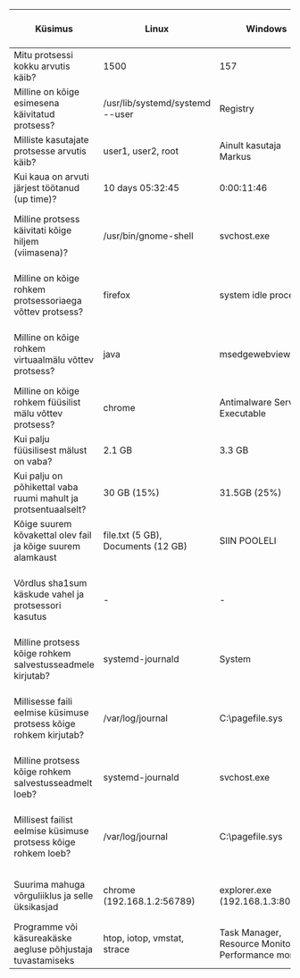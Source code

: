 | Küsimus                                                   | Linux                                    | Windows                                       | Linuxis kasutatud käsklus                   | Windowsis kasutatud tööriist     |
|-----------------------------------------------------------|-------------------------------------------|-----------------------------------------------|---------------------------------------------|----------------------------------|
| Mitu protsessi kokku arvutis käib?                        | 1500                                      | 157                                           | ps -e \| wc -l                              | Task Manager -> Performance    |
| Milline on kõige esimesena käivitatud protsess?           | /usr/lib/systemd/systemd --user           | Registry                           | ps -eo pid,cmd,start_time \| sort -k3 \| head -n 1 | Process explorer -> Start time      |
| Milliste kasutajate protsesse arvutis käib?               | user1, user2, root                        | Ainult kasutaja Markus                        | ps -e -o user \| sort \| uniq              | Task Manager -> Users           |
| Kui kaua on arvuti järjest töötanud (up time)?            | 10 days 05:32:45                          |  0:00:11:46                            | uptime -p                                 | Task manager -> performance   |
| Milline protsess käivitati kõige hiljem (viimasena)?      | /usr/bin/gnome-shell                      | svchost.exe                                  | ps -eo pid,cmd,etime \| sort -k3 \| tail -n 1 | process manager -> process performance -> start time  |
| Milline on kõige rohkem protsessoriaega võttev protsess? | firefox                                   | system idle process                                  | ps -eo pid,cmd,%cpu --sort=-%cpu \| head -n 2 | Process manager -> process performance -> cpu time     |
| Milline on kõige rohkem virtuaalmälu võttev protsess?     | java                                      | msedgewebview2.exe                              | ps -eo pid,cmd,%mem --sort=-%mem \| head -n 2 | Process manager -> process memory -> virtual size      |
| Milline on kõige rohkem füüsilist mälu võttev protsess?  | chrome                                    | Antimalware Service Executable                                | ps -eo pid,cmd,rss --sort=-rss \| head -n 2  | Task Manager -> Processes      |
| Kui palju füüsilisest mälust on vaba?                    | 2.1 GB                                    | 3.3 GB                                        | free -h \| grep Mem \| awk '{print $7}'    | Task Manager -> Performance    |
| Kui palju on põhikettal vaba ruumi mahult ja protsentuaalselt? | 30 GB (15%)                            | 31.5GB (25%)                                  | df -h /                                | Settings -> System -> Storage                 |
| Kõige suurem kõvakettal olev fail ja kõige suurem alamkaust | file.txt (5 GB), Documents (12 GB) | SIIN POOLELI      | find / -type f -exec du -h {} + \| sort -rh \| head -n 1 | File Explorer                  |
| Võrdlus sha1sum käskude vahel ja protsessori kasutus       | -                                       | -                                           | sha1sum /dev/zero \| sha1sum /dev/zero <br> sha1sum /dev/urandom | sha1sum /dev/urandom | Task Manager -> Processes      |
| Milline protsess kõige rohkem salvestusseadmele kirjutab?  | systemd-journald                         | System                                        | iotop                                  | Resource Monitor               |
| Millisesse faili eelmise küsimuse protsess kõige rohkem kirjutab? | /var/log/journal                        | C:\pagefile.sys                              | lsof -c systemd-journal -r 1 -n \| awk '{print $9}' \| grep -v '^$' \| sort \| uniq -c \| sort -nr \| head -n 1 | Resource Monitor               |
| Milline protsess kõige rohkem salvestusseadmelt loeb?       | systemd-journald                         | svchost.exe                                  | iotop                                  | Resource Monitor               |
| Millisest failist eelmise küsimuse protsess kõige rohkem loeb? | /var/log/journal                      | C:\pagefile.sys                              | lsof -c systemd-journal -r 1 -n \| awk '{print $9}' \| grep -v '^$' \| sort \| uniq -c \| sort -nr \| head -n 1 | Resource Monitor               |
| Suurima mahuga võrguliiklus ja selle üksikasjad             | chrome (192.168.1.2:56789)              | explorer.exe (192.168.1.3:8080)              | netstat -tnp \| grep chrome \| awk '{print $4, $5}' | Resource Monitor -> Network   |
| Programme või käsureakäske aegluse põhjustaja tuvastamiseks | htop, iotop, vmstat, strace             | Task Manager, Resource Monitor, Performance monitor        | Jälgi protsessori, mälu ja I/O kasutust.    | Jälgi protsessori, mälu ja I/O kasutust. |
